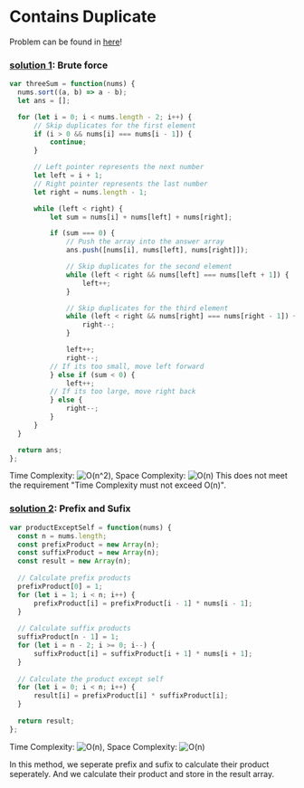 # Contains Duplicate

Problem can be found in [here](https://leetcode.com/problems/3sum/)!

### [solution 1](/Array/15-3Sum/solution.js): Brute force 

```javascript
var threeSum = function(nums) {
  nums.sort((a, b) => a - b);
  let ans = [];

  for (let i = 0; i < nums.length - 2; i++) {
      // Skip duplicates for the first element
      if (i > 0 && nums[i] === nums[i - 1]) {
          continue;
      }

      // Left pointer represents the next number
      let left = i + 1;
      // Right pointer represents the last number
      let right = nums.length - 1;

      while (left < right) {
          let sum = nums[i] + nums[left] + nums[right];

          if (sum === 0) {
              // Push the array into the answer array
              ans.push([nums[i], nums[left], nums[right]]);

              // Skip duplicates for the second element
              while (left < right && nums[left] === nums[left + 1]) {
                  left++;
              }

              // Skip duplicates for the third element
              while (left < right && nums[right] === nums[right - 1]) {
                  right--;
              }

              left++;
              right--;
          // If its too small, move left forward 
          } else if (sum < 0) {
              left++;
          // If its too large, move right back
          } else {
              right--;
          }
      }
  }

  return ans;
};

```

Time Complexity: ![O(n^2)](<https://latex.codecogs.com/svg.image?\inline&space;O(n^2)>), Space Complexity: ![O(n)](<https://latex.codecogs.com/svg.image?\inline&space;O(n)>)
This does not meet the requirement "Time Complexity must not exceed O(n)".


### [solution 2](/Array/15-3Sum/betterSolution.js): Prefix and Sufix

```javascript
var productExceptSelf = function(nums) {
  const n = nums.length;
  const prefixProduct = new Array(n);
  const suffixProduct = new Array(n);
  const result = new Array(n);
  
  // Calculate prefix products
  prefixProduct[0] = 1;
  for (let i = 1; i < n; i++) {
      prefixProduct[i] = prefixProduct[i - 1] * nums[i - 1];
  }
  
  // Calculate suffix products
  suffixProduct[n - 1] = 1;
  for (let i = n - 2; i >= 0; i--) {
      suffixProduct[i] = suffixProduct[i + 1] * nums[i + 1];
  }
  
  // Calculate the product except self
  for (let i = 0; i < n; i++) {
      result[i] = prefixProduct[i] * suffixProduct[i];
  }
  
  return result;
};

```

Time Complexity: ![O(n)](<https://latex.codecogs.com/svg.image?\inline&space;O(n)>), Space Complexity: ![O(n)](<https://latex.codecogs.com/svg.image?\inline&space;O(n)>)

In this method, we seperate prefix and sufix to calculate their product seperately. And we calculate their product and store in the result array.